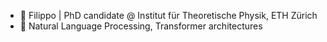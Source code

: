 - 👋 Filippo | PhD candidate @ Institut für Theoretische Physik, ETH Zürich
- 👀 Natural Language Processing, Transformer architectures

<!---
cange95/cange95 is a ✨ special ✨ repository because its `README.md` (this file) appears on your GitHub profile.
You can click the Preview link to take a look at your changes.
--->
